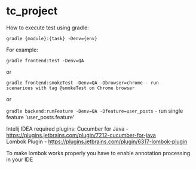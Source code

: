 # tc_project

How to execute test using gradle:

<code>gradle {module}:{task} -Denv={env}</code>

For example:<br>

<code>gradle frontend:test -Denv=QA</code><br>

or<br>

<code>gradle frontend:smokeTest -Denv=QA -Dbrowser=chrome  - run scenarious with tag @smokeTest on Chrome browser</code><br>

or<br>

<code>gradle backend:runFeature -Denv=QA -Dfeature=user_posts</code> - run single feature 'user_posts.feature'

Intelij IDEA required plugins:
Cucumber for Java - https://plugins.jetbrains.com/plugin/7212-cucumber-for-java <br>
Lombok Plugin - https://plugins.jetbrains.com/plugin/6317-lombok-plugin <br>

To make lombok works properly you have to enable annotation processing in your IDE
